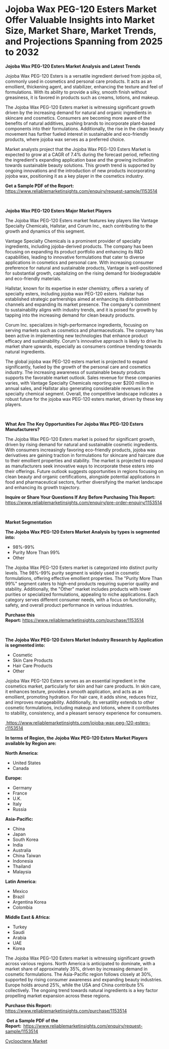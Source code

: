 <p><h1>Jojoba Wax PEG-120 Esters Market Offer Valuable Insights into Market Size, Market Share, Market Trends, and Projections Spanning from 2025 to 2032</h1></p><p><strong>Jojoba Wax PEG-120 Esters Market Analysis and Latest Trends</strong></p>
<p><p>Jojoba Wax PEG-120 Esters is a versatile ingredient derived from jojoba oil, commonly used in cosmetics and personal care products. It acts as an emollient, thickening agent, and stabilizer, enhancing the texture and feel of formulations. With its ability to provide a silky, smooth finish without greasiness, it is favored in products such as creams, lotions, and makeup.</p><p>The Jojoba Wax PEG-120 Esters market is witnessing significant growth driven by the increasing demand for natural and organic ingredients in skincare and cosmetics. Consumers are becoming more aware of the benefits of natural additives, pushing brands to incorporate plant-based components into their formulations. Additionally, the rise in the clean beauty movement has further fueled interest in sustainable and eco-friendly products, where jojoba wax serves as a preferred choice.</p><p>Market analysts project that the Jojoba Wax PEG-120 Esters Market is expected to grow at a CAGR of 7.4% during the forecast period, reflecting the ingredient's expanding application base and the growing inclination towards sustainable beauty solutions. This growth trend is supported by ongoing innovations and the introduction of new products incorporating jojoba wax, positioning it as a key player in the cosmetics industry.</p></p>
<p><strong>Get a Sample PDF of the Report:&nbsp;</strong> <a href="https://www.reliablemarketinsights.com/enquiry/request-sample/1153514?utm_campaign=2642&utm_medium=2&utm_source=Github&utm_content=ia&utm_term=04042025&utm_id=jojoba-wax-peg-120-esters">https://www.reliablemarketinsights.com/enquiry/request-sample/1153514</a></p>
<p>&nbsp;</p>
<p><strong>Jojoba Wax PEG-120 Esters Major Market Players</strong></p>
<p><p>The Jojoba Wax PEG-120 Esters market features key players like Vantage Specialty Chemicals, Hallstar, and Corum Inc., each contributing to the growth and dynamics of this segment. </p><p>Vantage Specialty Chemicals is a prominent provider of specialty ingredients, including jojoba-derived products. The company has been focusing on expanding its product portfolio and enhancing its R&D capabilities, leading to innovative formulations that cater to diverse applications in cosmetics and personal care. With increasing consumer preference for natural and sustainable products, Vantage is well-positioned for substantial growth, capitalizing on the rising demand for biodegradable and eco-friendly materials.</p><p>Hallstar, known for its expertise in ester chemistry, offers a variety of specialty esters, including jojoba wax PEG-120 esters. Hallstar has established strategic partnerships aimed at enhancing its distribution channels and expanding its market presence. The company's commitment to sustainability aligns with industry trends, and it is poised for growth by tapping into the increasing demand for clean beauty products.</p><p>Corum Inc. specializes in high-performance ingredients, focusing on serving markets such as cosmetics and pharmaceuticals. The company has been active in implementing new technologies that enhance product efficacy and sustainability. Corum's innovative approach is likely to drive its market share upwards, especially as consumers continue trending towards natural ingredients.</p><p>The global jojoba wax PEG-120 esters market is projected to expand significantly, fueled by the growth of the personal care and cosmetics industry. The increasing awareness of sustainable beauty products supports the favorable market outlook. Sales revenue for these companies varies, with Vantage Specialty Chemicals reporting over $200 million in annual sales, and Hallstar also generating considerable revenues in the specialty chemical segment. Overall, the competitive landscape indicates a robust future for the jojoba wax PEG-120 esters market, driven by these key players.</p></p>
<p>&nbsp;</p>
<p><strong>What Are The Key Opportunities For Jojoba Wax PEG-120 Esters Manufacturers?</strong></p>
<p><p>The Jojoba Wax PEG-120 Esters market is poised for significant growth, driven by rising demand for natural and sustainable cosmetic ingredients. With consumers increasingly favoring eco-friendly products, jojoba wax derivatives are gaining traction in formulations for skincare and haircare due to their emollient properties and stability. The market is projected to expand as manufacturers seek innovative ways to incorporate these esters into their offerings. Future outlook suggests opportunities in regions focusing on clean beauty and organic certifications, alongside potential applications in food and pharmaceutical sectors, further diversifying the market landscape and enhancing its growth trajectory.</p></p>
<p><strong>Inquire or Share Your Questions If Any Before Purchasing This Report:</strong> <a href="https://www.reliablemarketinsights.com/enquiry/pre-order-enquiry/1153514?utm_campaign=2642&utm_medium=2&utm_source=Github&utm_content=ia&utm_term=04042025&utm_id=jojoba-wax-peg-120-esters">https://www.reliablemarketinsights.com/enquiry/pre-order-enquiry/1153514</a></p>
<p>&nbsp;</p>
<p><strong>Market Segmentation</strong></p>
<p><strong>The Jojoba Wax PEG-120 Esters Market Analysis by types is segmented into:</strong></p>
<p><ul><li>98%-99%</li><li>Purity More Than 99%</li><li>Other</li></ul></p>
<p><p>The Jojoba Wax PEG-120 Esters market is categorized into distinct purity levels. The 98%-99% purity segment is widely used in cosmetic formulations, offering effective emollient properties. The "Purity More Than 99%" segment caters to high-end products requiring superior quality and stability. Additionally, the "Other" market includes products with lower purities or specialized formulations, appealing to niche applications. Each category serves different consumer needs, with a focus on functionality, safety, and overall product performance in various industries.</p></p>
<p><strong>Purchase this Report:&nbsp;</strong><a href="https://www.reliablemarketinsights.com/purchase/1153514?utm_campaign=2642&utm_medium=2&utm_source=Github&utm_content=ia&utm_term=04042025&utm_id=jojoba-wax-peg-120-esters">https://www.reliablemarketinsights.com/purchase/1153514</a></p>
<p>&nbsp;</p>
<p><strong>The Jojoba Wax PEG-120 Esters Market Industry Research by Application is segmented into:</strong></p>
<p><ul><li>Cosmetic</li><li>Skin Care Products</li><li>Hair Care Products</li><li>Other</li></ul></p>
<p><p>Jojoba Wax PEG-120 Esters serves as an essential ingredient in the cosmetics market, particularly for skin and hair care products. In skin care, it enhances texture, provides a smooth application, and acts as an emollient, promoting hydration. For hair care, it adds shine, reduces frizz, and improves manageability. Additionally, its versatility extends to other cosmetic formulations, including makeup and lotions, where it contributes to stability, consistency, and a pleasant sensory experience for consumers.</p></p>
<p><a href="https://www.reliablemarketinsights.com/jojoba-wax-peg-120-esters-r1153514?utm_campaign=2642&utm_medium=2&utm_source=Github&utm_content=ia&utm_term=04042025&utm_id=jojoba-wax-peg-120-esters">&nbsp;https://www.reliablemarketinsights.com/jojoba-wax-peg-120-esters-r1153514</a></p>
<p><strong>In terms of Region, the Jojoba Wax PEG-120 Esters Market Players available by Region are:</strong></p>
<p>
    <p> <strong> North America: </strong>
        <ul>
            <li>United States</li>
            <li>Canada</li>
        </ul>
        </p> 
    <p> <strong> Europe: </strong>
        <ul>
            <li>Germany</li>
            <li>France</li>
            <li>U.K.</li>
            <li>Italy</li>
            <li>Russia</li>
        </ul>
        </p> 
    <p> <strong> Asia-Pacific: </strong>
        <ul>
            <li>China</li>
            <li>Japan</li>
            <li>South Korea</li>
            <li>India</li>
            <li>Australia</li>
            <li>China Taiwan</li>
            <li>Indonesia</li>
            <li>Thailand</li>
            <li>Malaysia</li>
        </ul>
        </p> 
    <p> <strong> Latin America: </strong>
        <ul>
            <li>Mexico</li>
            <li>Brazil</li>
            <li>Argentina Korea</li>
            <li>Colombia</li>
        </ul>
        </p> 
    <p> <strong> Middle East & Africa: </strong>
        <ul>
            <li>Turkey</li>
            <li>Saudi</li>
            <li>Arabia</li>
            <li>UAE</li>
            <li>Korea</li>
        </ul>
    </p>
    </p>
<p><p>The Jojoba Wax PEG-120 Esters market is witnessing significant growth across various regions. North America is anticipated to dominate, with a market share of approximately 35%, driven by increasing demand in cosmetic formulations. The Asia-Pacific region follows closely at 30%, supported by rising consumer awareness and expanding beauty industries. Europe holds around 25%, while the USA and China contribute 5% collectively. The ongoing trend towards natural ingredients is a key factor propelling market expansion across these regions.</p></p>
<p><strong>Purchase this Report: </strong><a href="https://www.reliablemarketinsights.com/purchase/1153514?utm_campaign=2642&utm_medium=2&utm_source=Github&utm_content=ia&utm_term=04042025&utm_id=jojoba-wax-peg-120-esters">https://www.reliablemarketinsights.com/purchase/1153514</a></p>
<p>&nbsp;<strong>Get a Sample PDF of the Report:&nbsp;&nbsp;</strong><a href="https://www.reliablemarketinsights.com/enquiry/request-sample/1153514?utm_campaign=2642&utm_medium=2&utm_source=Github&utm_content=ia&utm_term=04042025&utm_id=jojoba-wax-peg-120-esters">https://www.reliablemarketinsights.com/enquiry/request-sample/1153514</a></p>
<p><strong></strong></p>
<p><p><a href="https://github.com/ParvinKhatun77/Market-Research-Report-List-2/blob/main/cyclooctene-market.md?utm_campaign=2642&utm_medium=2&utm_source=Github&utm_content=ia&utm_term=04042025&utm_id=jojoba-wax-peg-120-esters">Cyclooctene Market</a></p></p>